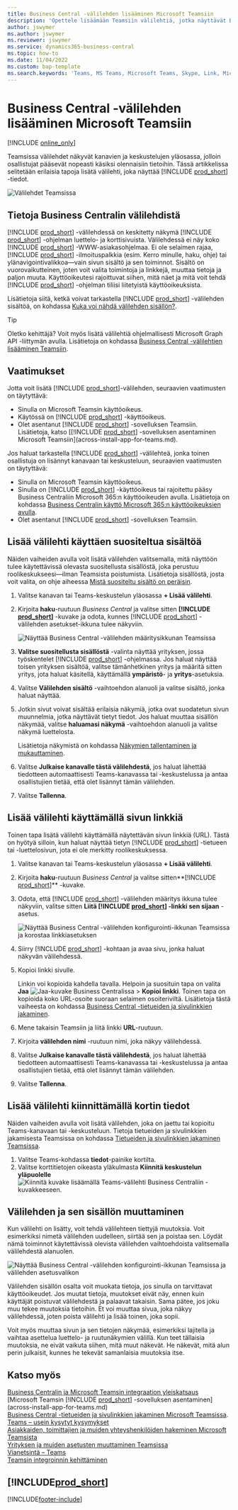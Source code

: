 ```yaml
---
title: Business Central -välilehden lisääminen Microsoft Teamsiin
description: 'Opettele lisäämään Teamsiin välilehtiä, jotka näyttävät Business Central -sivut.'
author: jswymer
ms.author: jswymer
ms.reviewer: jswymer
ms.service: dynamics365-business-central
ms.topic: how-to
ms.date: 11/04/2022
ms.custom: bap-template
ms.search.keywords: 'Teams, MS Teams, Microsoft Teams, Skype, Link, Microsoft 365, collaborate, collaboration, teamwork, share records, tab'
---
```


# <a name="add-business-central-tab-in-microsoft-teams"></a>Business Central -välilehden lisääminen Microsoft Teamsiin

[!INCLUDE [online_only](includes/online_only.md)]

Teamsissa välilehdet näkyvät kanavien ja keskustelujen yläosassa, jolloin osallistujat pääsevät nopeasti käsiksi olennaisiin tietoihin. Tässä artikkelissa selitetään erilaisia tapoja lisätä välilehti, joka näyttää [!INCLUDE [prod_short](includes/prod_short.md)] -tiedot.

![Välilehdet Teamsissa](media/teams-tabs-border.png)

## <a name="about-business-central-tabs"></a>Tietoja Business Centralin välilehdistä

[!INCLUDE [prod_short](includes/prod_short.md)] -välilehdessä on keskitetty näkymä [!INCLUDE [prod_short](includes/prod_short.md)] -ohjelman luettelo- ja korttisivuista. Välilehdessä ei näy koko [!INCLUDE [prod_short](includes/prod_short.md)] -WWW-asiakasohjelmaa. Ei ole selaimen rajaa, [!INCLUDE [prod_short](includes/prod_short.md)] -ilmoituspalkkia (esim. Kerro minulle, haku, ohje) tai ylänavigointivalikkoa&mdash;vain sivun sisältö ja sen toiminnot. Sisältö on vuorovaikutteinen, joten voit valita toimintoja ja linkkejä, muuttaa tietoja ja paljon muuta. Käyttöoikeutesi rajoittuvat siihen, mitä näet ja mitä voit tehdä [!INCLUDE [prod_short](includes/prod_short.md)] -ohjelman tiliisi liitetyistä käyttöoikeuksista.

Lisätietoja siitä, ketkä voivat tarkastella [!INCLUDE [prod_short](includes/prod_short.md)] -välilehden sisältöä, on kohdassa [Kuka voi nähdä välilehden sisällön?](/dynamics365/business-central/teams-faq?tabs=tabs#who-can-view).

> [!TIP]
> Oletko kehittäjä? Voit myös lisätä välilehtiä ohjelmallisesti Microsoft Graph API -liittymän avulla. Lisätietoja on kohdassa [Business Central -välilehtien lisääminen Teamsiin](/dynamics365/business-central/dev-itpro/developer/devenv-develop-for-teams-tabs).  

## <a name="prerequisites"></a>Vaatimukset

Jotta voit lisätä [!INCLUDE [prod_short](includes/prod_short.md)]-välilehden, seuraavien vaatimusten on täytyttävä:

- Sinulla on Microsoft Teamsin käyttöoikeus.
- Käytössä on [!INCLUDE [prod_short](includes/prod_short.md)] -käyttöoikeus.
- Olet asentanut [!INCLUDE [prod_short](includes/prod_short.md)] -sovelluksen Teamsiin. Lisätietoja, katso [[!INCLUDE [prod_short](includes/prod_short.md)] -sovelluksen asentaminen Microsoft Teamsiin](across-install-app-for-teams.md).

Jos haluat tarkastella [!INCLUDE [prod_short](includes/prod_short.md)] -välilehteä, jonka toinen osallistuja on lisännyt kanavaan tai keskusteluun, seuraavien vaatimusten on täytyttävä:

- Sinulla on Microsoft Teamsin käyttöoikeus.
- Sinulla on [!INCLUDE [prod_short](includes/prod_short.md)] -käyttöoikeus tai rajoitettu pääsy Business Centraliin Microsoft 365:n käyttöoikeuden avulla. Lisätietoja on kohdassa [Business Centralin käyttö Microsoft 365:n käyttöoikeuksien avulla](admin-access-with-m365-license.md).
- Olet asentanut [!INCLUDE [prod_short](includes/prod_short.md)] -sovelluksen Teamsiin.

## <a name="add-tab-using-recommended-content"></a>Lisää välilehti käyttäen suositeltua sisältöä

Näiden vaiheiden avulla voit lisätä välilehden valitsemalla, mitä näyttöön tulee käytettävissä olevasta suositellusta sisällöstä, joka perustuu roolikeskukseesi&mdash;ilman Teamsista poistumista. Lisätietoja sisällöstä, josta voit valita, on ohje aiheessa [Mistä suositeltu sisältö on peräisin](/dynamics365/business-central/teams-faq?tabs=tabs#where-does-the-recommended-content-come-from).

1. Valitse kanavan tai Teams-keskustelun yläosassa **+ Lisää välilehti**.
2. Kirjoita **haku**-ruutuun *Business Central* ja valitse sitten **[!INCLUDE [prod_short](includes/prod_short.md)]** -kuvake ja odota, kunnes [!INCLUDE [prod_short](includes/prod_short.md)] -välilehden asetukset-ikkuna tulee näkyviin.

   ![Näyttää Business Central -välilehden määritysikkunan Teamsissa](media/teams-bc-tab-config-window.png)

3. **Valitse suositellusta sisällöstä** -valinta näyttää yrityksen, jossa työskentelet [!INCLUDE [prod_short](includes/prod_short.md)] -ohjelmassa. Jos haluat näyttää toisen yrityksen sisältöä, valitse tämänhetkinen yritys ja määritä sitten yritys, jota haluat käsitellä, käyttämällä **ympäristö**- ja **yritys**-asetuksia.
4. Valitse **Välilehden sisältö** -vaihtoehdon alanuoli ja valitse sisältö, jonka haluat näyttää.

   <!-- The list shows all pages that are bookmarked on your role center in [!INCLUDE [prod_short](includes/prod_short.md)]. To learn more about the content that you can choose from, see [Where does the recommended content come from?](teams-faq.md#recommended-content).-->
5. Jotkin sivut voivat sisältää erilaisia näkymiä, jotka ovat suodatetun sivun muunnelmia, jotka näyttävät tietyt tiedot. Jos haluat muuttaa sisällön näkymää, valitse **haluamasi näkymä** -vaihtoehdon alanuoli ja valitse näkymä luettelosta.

   Lisätietoja näkymistä on kohdassa [Näkymien tallentaminen ja mukauttaminen](ui-views.md).
6. Valitse **Julkaise kanavalle tästä välilehdestä**, jos haluat lähettää tiedotteen automaattisesti Teams-kanavassa tai -keskustelussa ja antaa osallistujien tietää, että olet lisännyt tämän välilehden.
7. Valitse **Tallenna**.

## <a name="add-tab-using-a-page-link"></a>Lisää välilehti käyttämällä sivun linkkiä

Toinen tapa lisätä välilehti käyttämällä näytettävän sivun linkkiä (URL). Tästä on hyötyä silloin, kun haluat näyttää tietyn [!INCLUDE [prod_short](includes/prod_short.md)] -tietueen tai -luettelosivun, jota ei ole merkitty roolikeskuksessa.

1. Valitse kanavan tai Teams-keskustelun yläosassa **+ Lisää välilehti**.
2. Kirjoita **haku**-ruutuun *Business Central* ja valitse sitten**[!INCLUDE [prod_short](includes/prod_short.md)]** -kuvake.
3. Odota, että [!INCLUDE [prod_short](includes/prod_short.md)] -välilehden määritys ikkuna tulee näkyviin, valitse sitten **Liitä [!INCLUDE [prod_short](includes/prod_short.md)] -linkki sen sijaan** -asetus.

   ![Näyttää Business Central -välilehden konfigurointi-ikkunan Teamsissa ja korostaa linkkiasetuksen](media/teams-bc-tab-config-window-page-link.png)
4. Siirry [!INCLUDE [prod_short](includes/prod_short.md)] -kohtaan ja avaa sivu, jonka haluat näkyvän välilehdessä.
5. Kopioi linkki sivulle.

   Linkin voi kopioida kahdella tavalla. Helpoin ja suosituin tapa on valita **Jaa** ![Jaa-kuvake Business Centralissa](media/share-icon.png) > **Kopioi linkki**. Toinen tapa on kopioida koko URL-osoite suoraan selaimen osoiteriviltä. Lisätietoja tästä vaiheesta on kohdassa [Business Central -tietueiden ja sivulinkkien jakaminen](across-working-with-teams.md).

6. Mene takaisin Teamsiin ja liitä linkki **URL**-ruutuun.
7. Kirjoita **välilehden nimi** -ruutuun nimi, joka näkyy välilehdessä.
8. Valitse **Julkaise kanavalle tästä välilehdestä**, jos haluat lähettää tiedotteen automaattisesti Teams-kanavassa tai -keskustelussa ja antaa osallistujien tietää, että olet lisännyt tämän välilehden.
9. Valitse **Tallenna**.

## <a name="add-tab-by-pinning-card-details"></a>Lisää välilehti kiinnittämällä kortin tiedot

Näiden vaiheiden avulla voit lisätä välilehden, joka on jaettu tai kopioitu Teams-kanavaan tai -keskusteluun. Tietoja tietueiden ja sivulinkkien jakamisesta Teamsissa on kohdassa [Tietueiden ja sivulinkkien jakaminen Teamsissa](across-working-with-teams.md).

1. Valitse Teams-kohdassa **tiedot**-painike kortilta.
2. Valitse korttitietojen oikeasta yläkulmasta **Kiinnitä keskustelun yläpuolelle** ![Kiinnitä kuvake lisäämällä Teams-välilehti Business Centraliin](media/pin-teams.png) -kuvakkeeseen.

## <a name="change-a-tab-and-its-content"></a>Välilehden ja sen sisällön muuttaminen

Kun välilehti on lisätty, voit tehdä välilehteen tiettyjä muutoksia. Voit esimerkiksi nimetä välilehden uudelleen, siirtää sen ja poistaa sen. Löydät nämä toiminnot käytettävissä olevista välilehden vaihtoehdoista valitsemalla välilehdestä alanuolen.

![Näyttää Business Central -välilehden konfigurointi-ikkunan Teamsissa ja välilehden asetusvalikon](media/teams-bc-tab-config-window-options.png)

Välilehden sisällön osalta voit muokata tietoja, jos sinulla on tarvittavat käyttöoikeudet. Jos muutat tietoja, muutokset eivät näy, ennen kuin käyttäjät poistuvat välilehdestä ja palaavat takaisin. Sama pätee, jos joku muu tekee muutoksia tietoihin. Et voi muuttaa sivua, joka näkyy välilehdessä, joten poista välilehti ja lisää toinen, joka sopii.

Voit myös muuttaa sivun ja sen tietojen näkymää, esimerkiksi lajitella ja vaihtaa asettelua luettelo- ja ruutunäkymien välillä. Kun teet tällaisia muutoksia, ne eivät vaikuta siihen, mitä muut näkevät. He näkevät, mitä alun perin julkaisit, kunnes he tekevät samanlaisia muutoksia itse.

## <a name="see-also"></a>Katso myös

[Business Centralin ja Microsoft Teamsin integraation yleiskatsaus](across-teams-overview.md)  
[Microsoft Teamsin [!INCLUDE [prod_short](includes/prod_short.md)] -sovelluksen asentaminen](across-install-app-for-teams.md)  
[Business Central -tietueiden ja sivulinkkien jakaminen Microsoft Teamsissa](across-working-with-teams.md).
[Teams – usein kysytyt kysymykset](teams-faq.md)  
[Asiakkaiden, toimittajien ja muiden yhteyshenkilöiden hakeminen Microsoft Teamsista](across-search-contacts-teams.md)  
[Yrityksen ja muiden asetusten muuttaminen Teamsissa](across-teams-settings.md)  
[Vianetsintä – Teams](admin-teams-troubleshooting.md)  
[Teamsin integroinnin kehittäminen](/dynamics365/business-central/dev-itpro/developer/devenv-develop-for-teams)  

## [!INCLUDE[prod_short](includes/free_trial_md.md)]  

[!INCLUDE[footer-include](includes/footer-banner.md)]
